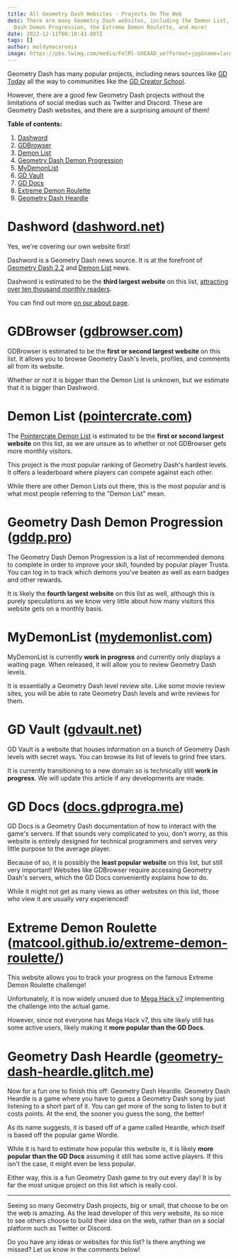 ```yaml
---
title: All Geometry Dash Websites - Projects On The Web
desc: There are many Geometry Dash websites, including the Demon List, Geometry
  Dash Demon Progression, the Extreme Demon Roulette, and more!
date: 2022-12-11T08:10:43.807Z
tags: []
author: moldymacaronix
image: https://pbs.twimg.com/media/FelRl-UXEAAD_ue?format=jpg&name=large
---
```

Geometry Dash has many popular projects, including news sources like [GD Today](https://twitter.com/today_gd) all the way to communities like the [GD Creator School](/authors/gdcs/).

However, there are a good few Geometry Dash projects without the limitations of social medias such as Twitter and Discord. These are Geometry Dash websites, and there are a surprising amount of them!

**Table of contents:**

1. [Dashword](#dashword-(dashword.net))
2. [GDBrowser](#gdbrowser-(gdbrowser.com))
3. [Demon List](#demon-list-(pointercrate.com))
4. [Geometry Dash Demon Progression](#geometry-dash-demon-progression-(gddp.pro))
5. [MyDemonList](#mydemonlist-(mydemonlist.com))
6. [GD Vault](#gd-vault-(gdvault.net))
7. [GD Docs](#gd-docs-(docs.gdprogra.me))
8. [Extreme Demon Roulette](#extreme-demon-roulette-(matcool.github.io%2Fextreme-demon-roulette%2F))
9. [Geometry Dash Heardle](#geometry-dash-heardle-(geometry-dash-heardle.glitch.me))

# Dashword ([dashword.net](/))

Yes, we're covering our own website first!

Dashword i﻿s a Geometry Dash news source. It is at the forefront of [Geometry Dash 2.2](/categories/2.2/) and [Demon List](/categories/demonlist/) news.

Dashword is estimated to be the **third largest website** on this list, [attracting over ten thousand monthly readers](https://www.dashword.net/posts/dashword-surpasses-10-000-monthly-readers/).

You can find out more [on our about page](/about/).

# GDBrowser ([gdbrowser.com](https://gdbrowser.com/))

G﻿DBrowser is estimated to be the **first or second largest website** on this list. It allows you to browse Geometry Dash's levels, profiles, and comments all from its website.

Whether or not it is bigger than the Demon List is unknown, but we estimate that it is bigger than Dashword.

# Demon List ([pointercrate.com](https://pointercrate.com/))

The [Pointercrate Demon List](/categories/demonlist/) is estimated to be the **first or second largest website** on this list, as we are unsure as to whether or not GDBrowser gets more monthly visitors.

This project is the most popular ranking of Geometry Dash's hardest levels. It offers a leaderboard where players can compete against each other.

While there are other Demon Lists out there, this is the most popular and is what most people referring to the "Demon List" mean.

# Geometry Dash Demon Progression ([gddp.pro](https://gddp.pro/))

The Geometry Dash Demon Progression is a list of recommended demons to complete in order to improve your skill, founded by popular player Trusta. You can log in to track which demons you've beaten as well as earn badges and other rewards.

It is likely the **fourth largest website** on this list as well, although this is purely speculations as we know very little about how many visitors this website gets on a monthly basis.

# MyDemonList ([mydemonlist.com](https://mydemonlist.com/))

MyDemonList is currently **work in progress** and currently only displays a waiting page. When released, it will allow you to review Geometry Dash levels.

It is essentially a Geometry Dash level review site. Like some movie review sites, you will be able to rate Geometry Dash levels and write reviews for them.

# GD Vault ([gdvault.net](http://vault.niffy.ml/))

G﻿D Vault is a website that houses information on a bunch of Geometry Dash levels with secret ways. You can browse its list of levels to grind free stars.

It is currently transitioning to a new domain so is technically still **work in progress**. We will update this article if any developments are made.

# GD Docs ([docs.gdprogra.me](https://docs.gdprogra.me/#/))

G﻿D Docs is a Geometry Dash documentation of how to interact with the game's servers. If that sounds very complicated to you, don't worry, as this website is entirely designed for technical programmers and serves very little purpose to the average player.

Because of so, it is possibly the **least popular website** on this list, but still very important! Websites like GDBrowser require accessing Geometry Dash's servers, which the GD Docs conveniently explains how to do.

While it might not get as many views as other websites on this list, those who view it are usually very experienced!

# Extreme Demon Roulette ([matcool.github.io/extreme-demon-roulette/](https://matcool.github.io/extreme-demon-roulette/))

This website allows you to track your progress on the famous Extreme Demon Roulette challenge!

U﻿nfortunately, it is now widely unused due to [Mega Hack v7](/posts/5-must-have-geometry-dash-mods-that-you-need-right-now/) implementing the challenge into the actual game.

However, since not everyone has Mega Hack v7, this site likely still has some active users, likely making it **more popular than the GD Docs**.

# Geometry Dash Heardle ([geometry-dash-heardle.glitch.me](https://geometry-dash-heardle.glitch.me/))

Now for a fun one to finish this off: Geometry Dash Heardle. Geometry Dash Heardle is a game where you have to guess a Geometry Dash song by just listening to a short part of it. You can get more of the song to listen to but it costs points. At the end, the sooner you guess the song, the better!

A﻿s its name suggests, it is based off of a game called Heardle, which itself is based off the popular game Wordle.

While it is hard to estimate how popular this website is, it is likely **more popular than the GD Docs** assuming it still has some active players. If this isn't the case, it might even be less popular.

Either way, this is a fun Geometry Dash game to try out every day! It is by far the most unique project on this list which is really cool.

---

Seeing so many Geometry Dash projects, big or small, that choose to be on the web is amazing. As the lead developer of this very website, its so nice to see others choose to build their idea on the web, rather than on a social platform such as Twitter or Discord.

Do you have any ideas or websites for this list? Is there anything we missed? Let us know in the comments below!